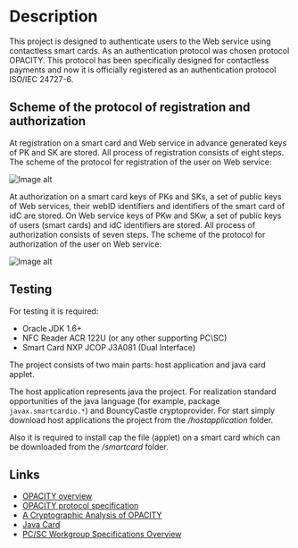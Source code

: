 # Description
This project is designed to authenticate users to the Web service using contactless smart cards. As an authentication protocol was chosen protocol OPACITY. This protocol has been specifically designed for contactless payments and now it is officially registered as an authentication protocol ISO/IEC 24727-6.

## Scheme of the protocol of registration and authorization
At registration on a smart card and Web service in advance generated keys of PK and SK are stored. All process of registration consists of eight steps. The scheme of the protocol for registration of the user on Web service:

![Image alt](https://github.com/shevelevsergey/opacity-for-smartcard/raw/master/image/reg.png)

At authorization on a smart card keys of PKs and SKs, a set of public keys of Web services, their webID identifiers and identifiers of the smart card of idC are stored. On Web service keys of PKw and SKw, a set of public keys of users (smart cards) and idC identifiers are stored. All process of authorization consists of seven steps. The scheme of the protocol for authorization of the user on Web service:

![Image alt](https://github.com/shevelevsergey/opacity-for-smartcard/raw/master/image/auth.png)

## Testing
For testing it is required:
- Oracle JDK 1.6+
- NFC Reader ACR 122U (or any other supporting PC\SC)
- Smart Card NXP JCOP J3A081 (Dual Interface)

The project consists of two main parts: host application and java card applet.

The host application represents java the project. For realization standard opportunities of the java language (for example, package `javax.smartcardio.*`) and BouncyCastle cryptoprovider. For start simply download host applications the project from the _/hostapplication_ folder.

Also it is required to install cap the file (applet) on a smart card which can be downloaded from the _/smartcard_ folder.

## Links
- [OPACITY overview](http://www.smartcardalliance.org/resources/pdf/OPACITY_Overview%203.8.pdf)
- [OPACITY protocol specification](http://www.smartcardalliance.org/resources/pdf/OPACITY_Protocol_3.7.pdf)
- [A Cryptographic Analysis of OPACITY](https://eprint.iacr.org/2013/234.pdf)
- [Java Card](http://www.oracle.com/technetwork/java/embedded/javacard/overview/index.html)
- [PC/SC Workgroup Specifications Overview](http://www.pcscworkgroup.com/specifications/overview.php)
